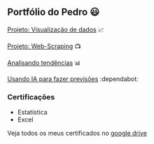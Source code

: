 ## Portfólio do Pedro :smiley:

[Projeto: Visualização de dados](https://github.com/Pedro-HCXavier/portfolio-/blob/main/visualizacao/empresasEUA/empresasEUA.ipynb) :chart_with_upwards_trend:

[Projeto: Web-Scraping](https://github.com/Pedro-HCXavier/portfolio-/blob/main/web-scraping/scrape.ipynb) :tv:

[Analisando tendências](https://github.com/Pedro-HCXavier/portfolio-/blob/423cb49e33f875c56e641bf253cfde5b844b3398/python_insights/projeto_analise/codigo.ipynb) 📊

[Usando IA para fazer previsões](https://github.com/Pedro-HCXavier/portfolio-/blob/423cb49e33f875c56e641bf253cfde5b844b3398/python_insights/projeto_ia/inicial.ipynb) :dependabot:

### Certificações

- Estatística
- Excel

Veja todos os meus certificados no [google drive](https://drive.google.com/drive/folders/1D5zAVTUyBxDRadj2_FBoeb6D3ncgOG0T?usp=drive_link)

